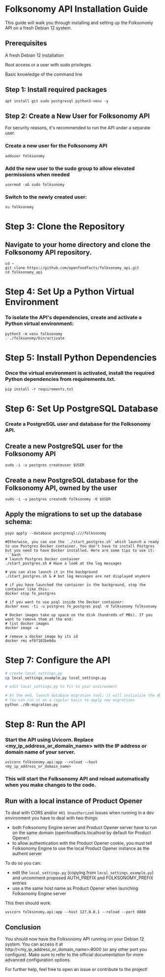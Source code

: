# Folksonomy API Installation Guide
  This guide will walk you through installing and setting up the Folksonomy API on a fresh Debian 12 system.

 ## Prerequisites
 A fresh Debian 12 installation

 Root access or a user with sudo privileges

 Basic knowledge of the command line

## Step 1: Install required packages

```apt install git sudo postgresql python3-venv -y```


## Step 2: Create a New User for Folksonomy API
For security reasons, it's recommended to run the API under a separate user.

### Create a new user for the Folksonomy API
   ```adduser folksonomy```

### Add the new user to the sudo group to allow elevated permissions when needed
```usermod -aG sudo folksonomy```

### Switch to the newly created user:
```su folksonomy```

# Step 3: Clone the Repository
## Navigate to your home directory and clone the Folksonomy API repository.

```
cd ~
git clone https://github.com/openfoodfacts/folksonomy_api.git
cd folksonomy_api
```

# Step 4: Set Up a Python Virtual Environment
### To isolate the API's dependencies, create and activate a Python virtual environment:

```
python3 -m venv folksonomy
. ./folksonomy/bin/activate
```

# Step 5: Install Python Dependencies
### Once the virtual environment is activated, install the required Python dependencies from requirements.txt.

```pip install -r requirements.txt```

# Step 6: Set Up PostgreSQL Database
### Create a PostgreSQL user and database for the Folksonomy API.

## Create a new PostgreSQL user for the Folksonomy API
```sudo -i -u postgres createuser $USER```

## Create a new PostgreSQL database for the Folksonomy API, owned by the user
```sudo -i -u postgres createdb folksonomy -O $USER```

## Apply the migrations to set up the database schema:
```yoyo apply --database postgresql:///folksonomy```

```
#Otherwise, you can use the `./start_postgres.sh` which launch a ready to use Postgres Docker container. You don't have to install Postgres but you need to have Docker installed. Here are some tips to use it:
```bash
# launch Postgres Docker container
./start_postgres.sh # Have a look at the log messages

# you can also launch it in the background
./start_postgres.sh & # but log messages are not displayed anymore

# if you have launched the container in the background, stop the container like this:
docker stop fe_postgres

# if you want to use psql inside the Docker container:
docker exec -ti -u postgres fe_postgres psql -U folksonomy folksonomy

# Docker images take up space on the disk (hundreds of MBs). If you want to remove them at the end:
# list docker images
docker image -a

# remove a docker image by its id
docker rmi ef6f102be0da
```

# Step 7: Configure the API

```bash
# create local_settings.py
cp local_settings_example.py local_settings.py

# edit local_settings.py to fit to your environment

# At the end, launch database migration tool; it will initialize the db and/or update the database if there are migrations to apply
# You can run it on a regular basis to apply new migrations
python ./db-migration.py
```

# Step 8: Run the API
### Start the API using Uvicorn. Replace <my_ip_address_or_domain_name> with the IP address or domain name of your server.

```uvicorn folksonomy.api:app --reload --host <my_ip_address_or_domain_name>```

### This will start the Folksonomy API and reload automatically when you make changes to the code.

## Run with a local instance of Product Opener

To deal with CORS and/or `401 Unauthorized` issues when running in a dev environment you have to deal with two things:

* both Folksonomy Engine server and Product Opener server have to run on the same domain (openfoodfacts.localhost by default for Product Opener)
* to allow authentication with the Product Opener cookie, you must tell Folksonomy Engine to use the local Product Opener instance as the authent server

To do so you can:
* edit the `local_settings.py` (copying from `local_settings_example.py`) and uncomment proposed AUTH_PREFIX and FOLKSONOMY_PREFIX entries
* use a the same host name as Product Opener when launching Folksonomy Engine server

This then should work:
```
uvicorn folksonomy.api:app --host 127.0.0.1 --reload --port 8888
```

## Conclusion
You should now have the Folksonomy API running on your Debian 12 system. You can access it at http://<my_ip_address_or_domain_name>:8000 (or any other port you configure). Make sure to refer to the official documentation for more advanced configuration options.

For further help, feel free to open an issue or contribute to the project!